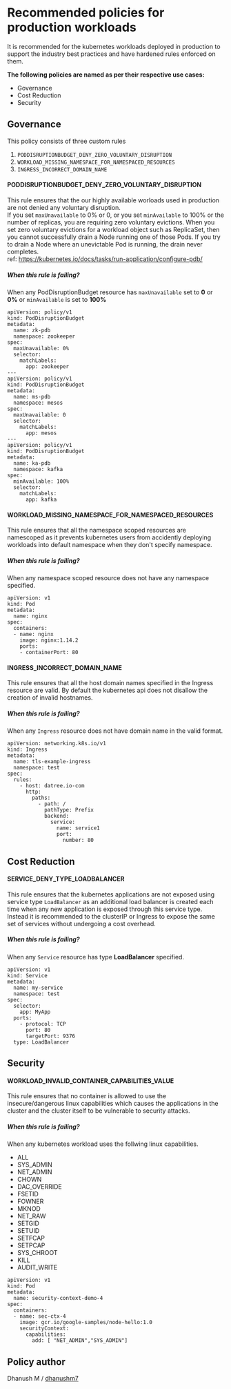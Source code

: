 # Recommended policies for production workloads
It is recommended for the kubernetes workloads deployed in production to support the industry best practices and have hardened rules enforced on them.

__The following policies are named as per their respective use cases:__
* Governance
* Cost Reduction
* Security

## Governance

This policy consists of three custom rules
1. `PODDISRUPTIONBUDGET_DENY_ZERO_VOLUNTARY_DISRUPTION`
2. `WORKLOAD_MISSING_NAMESPACE_FOR_NAMESPACED_RESOURCES`
3. `INGRESS_INCORRECT_DOMAIN_NAME`

#### PODDISRUPTIONBUDGET_DENY_ZERO_VOLUNTARY_DISRUPTION
This rule ensures that the our highly available worloads used in production are not denied any voluntary disruption. \
If you set `maxUnavailable` to 0% or 0, or you set `minAvailable` to 100% or the number of replicas, you are requiring zero voluntary evictions. When you set zero voluntary evictions for a workload object such as ReplicaSet, then you cannot successfully drain a Node running one of those Pods. If you try to drain a Node where an unevictable Pod is running, the drain never completes. \
ref: https://kubernetes.io/docs/tasks/run-application/configure-pdb/

##### When this rule is failing?
When any PodDisruptionBudget resource has `maxUnavailable` set to **0** or **0%** or `minAvailable` is set to **100%**
```
apiVersion: policy/v1
kind: PodDisruptionBudget
metadata:
  name: zk-pdb
  namespace: zookeeper
spec:
  maxUnavailable: 0%
  selector:
    matchLabels:
      app: zookeeper
---
apiVersion: policy/v1
kind: PodDisruptionBudget
metadata:
  name: ms-pdb
  namespace: mesos
spec:
  maxUnavailable: 0
  selector:
    matchLabels:
      app: mesos
---
apiVersion: policy/v1
kind: PodDisruptionBudget
metadata:
  name: ka-pdb
  namespace: kafka
spec:
  minAvailable: 100%
  selector:
    matchLabels:
      app: kafka
```

#### WORKLOAD_MISSING_NAMESPACE_FOR_NAMESPACED_RESOURCES
This rule ensures that all the namespace scoped resources are namescoped as it prevents kubernetes users from accidently deploying workloads into default namespace when they don't specify namespace.

##### When this rule is failing?
When any namespace scoped resource does not have any namespace specified.

```
apiVersion: v1
kind: Pod
metadata:
  name: nginx
spec:
  containers:
  - name: nginx
    image: nginx:1.14.2
    ports:
    - containerPort: 80
```

#### INGRESS_INCORRECT_DOMAIN_NAME
This rule ensures that all the host domain names specified in the Ingress resource are valid. By default the kubernetes api does not disallow the creation of invalid hostnames.


##### When this rule is failing?
When any `Ingress` resource does not have domain name in the valid format.

```
apiVersion: networking.k8s.io/v1
kind: Ingress
metadata:
  name: tls-example-ingress
  namespace: test
spec:
  rules:
    - host: datree.io-com
      http:
        paths:
          - path: /
            pathType: Prefix
            backend:
              service:
                name: service1
                port:
                  number: 80
```

## Cost Reduction

#### SERVICE_DENY_TYPE_LOADBALANCER
This rule ensures that the kubernetes applications are not exposed using service type `LoadBalancer` as an additional load balancer is created each time when  any new application is exposed through this service type. Instead it is recommended to the clusterIP or Ingress to expose the same set of services without undergoing a cost overhead.

##### When this rule is failing?
When any `Service` resource has type **LoadBalancer** specified.

```
apiVersion: v1
kind: Service
metadata:
  name: my-service
  namespace: test
spec:
  selector:
    app: MyApp
  ports:
    - protocol: TCP
      port: 80
      targetPort: 9376
  type: LoadBalancer

```
## Security

#### WORKLOAD_INVALID_CONTAINER_CAPABILITIES_VALUE
This rule ensures that no container is allowed to use the insecure/dangerous linux capabilities which causes the applications in the cluster and the cluster itself to be vulnerable to security attacks.

##### When this rule is failing?
When any kubernetes workload uses the follwing linux capabilities.
- ALL
- SYS_ADMIN
- NET_ADMIN
- CHOWN
- DAC_OVERRIDE
- FSETID
- FOWNER
- MKNOD
- NET_RAW
- SETGID
- SETUID
- SETFCAP
- SETPCAP
- SYS_CHROOT
- KILL
- AUDIT_WRITE  

```
apiVersion: v1
kind: Pod
metadata:
  name: security-context-demo-4
spec:
  containers:
  - name: sec-ctx-4
    image: gcr.io/google-samples/node-hello:1.0
    securityContext:
      capabilities:
        add: [ "NET_ADMIN","SYS_ADMIN"]
```
## Policy author
Dhanush M / [dhanushm7](https://github.com/dhanushm7)
